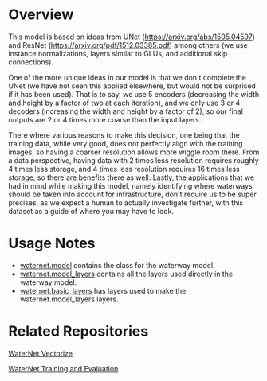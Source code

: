 # Overview

This model is based on ideas from UNet (https://arxiv.org/abs/1505.04597) and ResNet (https://arxiv.org/pdf/1512.03385.pdf)
among others (we use instance normalizations, layers similar to GLUs, and additional skip connections).

One of the more unique ideas in our model is that we don't complete the UNet (we have not seen this applied elsewhere,
but would not be surprised if it has been used). That is to say, we use 5 encoders (decreasing the width and height by a factor of two at each iteration),
and we only use 3 or 4 decoders (increasing the width and height by a factor of 2), so our final outputs 
are 2 or 4 times more coarse than the input layers.

There where various reasons to make this decision, one being that the training data, while very good, does not perfectly
align with the training images, so having a coarser resolution allows more wiggle room there. From a data perspective,
having data with 2 times less resolution requires roughly 4 times less storage, and 4 times less resolution requires 16 times less storage,
so there are benefits there as well. Lastly, the applications that we had in mind while making this model, namely 
identifying where waterways should be taken into account for infrastructure, don't require us to be super precises,
as we expect a human to actually investigate further, with this dataset as a guide of where you may have to look.

# Usage Notes


* [waternet.model](src/waternet/model.py) contains the class for the waterway model.
* [waternet.model_layers](src/waternet/model_layers) contains all the layers used directly in
the waterway model.
* [waternet.basic_layers](src/waternet/basic_layers) has layers used to make the waternet.model_layers layers.

# Related Repositories

[WaterNet Vectorize](https://github.com/Better-Planet-Laboratory/waterways_vectorize)

[WaterNet Training and Evaluation](https://github.com/Better-Planet-Laboratory/WaterNet)
